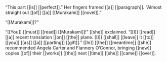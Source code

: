 “This part [[is]] [[perfect]].” Her fingers framed [[a]] [[paragraph]]. “Almost straight out [[of]] [[a]] [[Murakami]] [[novel]].”

“[[Murakami]]?”

“[[You]] [[must]] [[read]] [[Murakami]]!” [[she]] exclaimed. “[[I]] [[read]] [[a]] recent translation [[on]] [[the]] plane. [[I]] [[shall]] [[leave]] it [[to]] [[you]] [[as]] [[a]] [[parting]] [[gift]].” [[In]] [[the]] [[meantime]] [[she]] recommended Angela Carter and Flannery O’Connor, bringing [[new]] copies [[of]] their [[works]] [[the]] next [[time]] [[she]] [[came]] [[over]].
